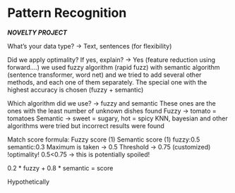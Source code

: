 # Pattern Recognition
***NOVELTY PROJECT***

What’s your data type? -> Text, sentences (for flexibility)

Did we apply optimality? If yes, explain? -> Yes (feature reduction using forward….) we used fuzzy algorithm (rapid fuzz) with semantic algorithm (sentence transformer, word net) and we tried to add several other methods, and each one of them separately. The special one with the highest accuracy is chosen (fuzzy + semantic)

Which algorithm did we use? -> fuzzy and semantic
These ones are the ones with the least number of unknown dishes found
Fuzzy -> tomato = tomatoes
Semantic -> sweet = sugary, hot = spicy
KNN, bayesian and other algorithms were tried but incorrect results were found

Match score formula:
Fuzzy score (1)
Semantic score (1)
fuzzy:0.5
semantic:0.3
Maximum is taken -> 0.5
Threshold -> 0.75 (customized) !optimality!
0.5<0.75 -> this is potentially spoiled!


0.2 * fuzzy + 0.8 * semantic = score 

Hypothetically
